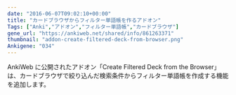 ```yaml
---
date: "2016-06-07T09:02:10+00:00"
title: "カードブラウザからフィルター単語帳を作るアドオン"
Tags: ["Anki","アドオン","フィルター単語帳","カードブラウザ"]
gene_url: "https://ankiweb.net/shared/info/861263371"
thumbnail: "addon-create-filtered-deck-from-browser.png"
Ankigene: "034"
---
```

AnkiWeb に公開されたアドオン「Create Filtered Deck from the Browser」は、カードブラウザで絞り込んだ検索条件からフィルター単語帳を作成する機能を追加します。
